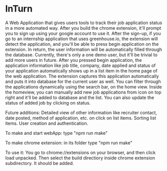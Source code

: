 # InTurn
A Web Application that gives users tools to track their job application status in a more automated way.
After you build the chrome extension, it'll prompt you to sign up using your google account to use it.
After the sign-up, if you go to an internship application that uses greenhouse.io, the extension will detect the application, and you'll be able to press begin application on the extension. In return, the user information will be automatically filled through the database. Currently, there's only a one demo user, but it'll be trivial to add more users in future. After you pressed begin application, the application information like job title, company, date applied and status of your application  automatically shows up in a list item in the home page of the web application. The extension captures this application automatically and puts it into database for the current user as well. You can filter through the applications dynamically using the search bar, on the home view. Inside the homeview, you can manually add new job applications from icon on top right and it'll be added to database and the list. You can also update the status of added job by clicking on status.

Future additions:
Detailed view of other information like recruiter contact, date posted, method of application, etc. on click on list items.
Sorting list items.
User creation and authentication.

To make and start webApp: type "npm run make"

To make chrome extension: in its folder type "npm run make"

To use it: You go to chrome://extensions on your browser, and then click load unpacked. Then select the build directiory inside chrome extension subdirectory. It should be added.


